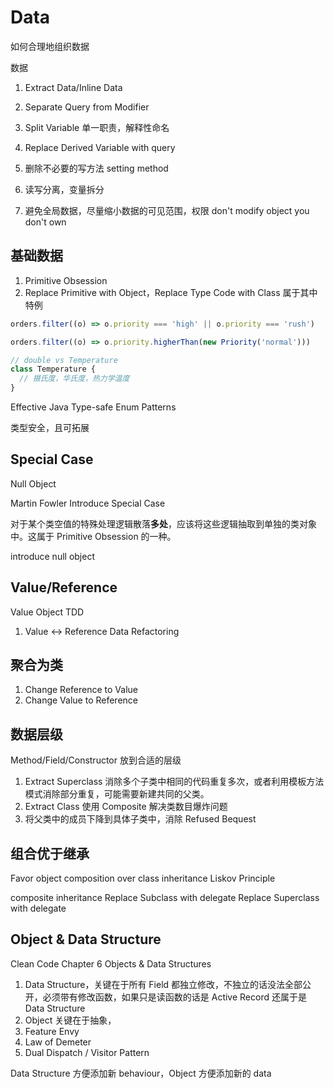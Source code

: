 # Data

如何合理地组织数据

数据

1. Extract Data/Inline Data
1. Separate Query from Modifier
1. Split Variable 单一职责，解释性命名
1. Replace Derived Variable with query

1. 删除不必要的写方法 setting method
1. 读写分离，变量拆分
1. 避免全局数据，尽量缩小数据的可见范围，权限 don't modify object you don't own

## 基础数据

1. Primitive Obsession
1. Replace Primitive with Object，Replace Type Code with Class 属于其中特例

```js
orders.filter((o) => o.priority === 'high' || o.priority === 'rush')

orders.filter((o) => o.priority.higherThan(new Priority('normal')))

// double vs Temperature
class Temperature {
  // 摄氏度，华氏度，热力学温度
}
```

Effective Java Type-safe Enum Patterns

类型安全，且可拓展

## Special Case

Null Object

Martin Fowler Introduce Special Case

对于某个类空值的特殊处理逻辑散落**多处**，应该将这些逻辑抽取到单独的类对象中。这属于 Primitive Obsession 的一种。

introduce null object

## Value/Reference

Value Object TDD

1. Value <-> Reference Data Refactoring

## 聚合为类

1. Change Reference to Value
1. Change Value to Reference

## 数据层级

Method/Field/Constructor 放到合适的层级

1. Extract Superclass 消除多个子类中相同的代码重复多次，或者利用模板方法模式消除部分重复，可能需要新建共同的父类。
1. Extract Class 使用 Composite 解决类数目爆炸问题
1. 将父类中的成员下降到具体子类中，消除 Refused Bequest

## 组合优于继承

Favor object composition over class inheritance
Liskov Principle

composite inheritance
Replace Subclass with delegate
Replace Superclass with delegate

## Object & Data Structure

Clean Code Chapter 6 Objects & Data Structures

1. Data Structure，关键在于所有 Field 都独立修改，不独立的话没法全部公开，必须带有修改函数，如果只是读函数的话是 Active Record 还属于是 Data Structure
1. Object 关键在于抽象，
1. Feature Envy
1. Law of Demeter
1. Dual Dispatch / Visitor Pattern

Data Structure 方便添加新 behaviour，Object 方便添加新的 data
